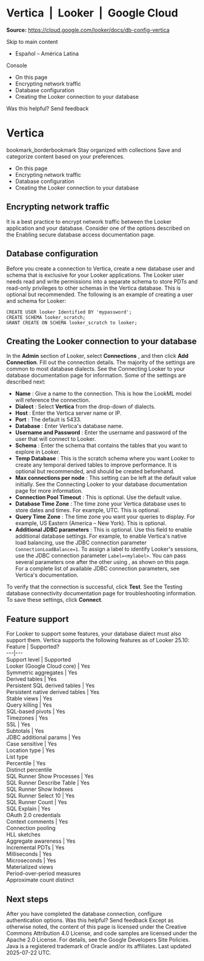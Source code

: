 # Vertica  |  Looker  |  Google Cloud

**Source:** https://cloud.google.com/looker/docs/db-config-vertica

Skip to main content 
  * Español – América Latina

Console 


  * On this page
  * Encrypting network traffic
  * Database configuration
  * Creating the Looker connection to your database




Was this helpful?
Send feedback 
#  Vertica
bookmark_borderbookmark Stay organized with collections  Save and categorize content based on your preferences.
  * On this page
  * Encrypting network traffic
  * Database configuration
  * Creating the Looker connection to your database


## Encrypting network traffic
It is a best practice to encrypt network traffic between the Looker application and your database. Consider one of the options described on the Enabling secure database access documentation page.
## Database configuration
Before you create a connection to Vertica, create a new database user and schema that is exclusive for your Looker applications. The Looker user needs read and write permissions into a separate schema to store PDTs and read-only privileges to other schemas in the Vertica database. This is optional but recommended.
The following is an example of creating a user and schema for Looker:
```
CREATE USER looker Identified BY 'mypassword';
CREATE SCHEMA looker_scratch;
GRANT CREATE ON SCHEMA looker_scratch to looker;

```

## Creating the Looker connection to your database
In the **Admin** section of Looker, select **Connections** , and then click **Add Connection**.
Fill out the connection details. The majority of the settings are common to most database dialects. See the Connecting Looker to your database documentation page for information. Some of the settings are described next:
  * **Name** : Give a name to the connection. This is how the LookML model will reference the connection.
  * **Dialect** : Select **Vertica** from the drop-down of dialects.
  * **Host** : Enter the Vertica server name or IP.
  * **Port** : The default is 5433.
  * **Database** : Enter Vertica's database name.
  * **Username and Password** : Enter the username and password of the user that will connect to Looker.
  * **Schema** : Enter the schema that contains the tables that you want to explore in Looker.
  * **Temp Database** : This is the scratch schema where you want Looker to create any temporal derived tables to improve performance. It is optional but recommended, and should be created beforehand.
  * **Max connections per node** : This setting can be left at the default value initially. See the Connecting Looker to your database documentation page for more information.
  * **Connection Pool Timeout** : This is optional. Use the default value.
  * **Database Time Zone** : The time zone your Vertica database uses to store dates and times. For example, UTC. This is optional.
  * **Query Time Zone** : The time zone you want your queries to display. For example, US Eastern (America – New York). This is optional.
  * **Additional JDBC parameters** : This is optional. Use this field to enable additional database settings. For example, to enable Vertica's native load balancing, use the JDBC connection parameter `ConnectionLoadBalance=1`. To assign a label to identify Looker's sessions, use the JDBC connection parameter `Label=<mylabel>`. You can pass several parameters one after the other using , as shown on this page. For a complete list of available JDBC connection parameters, see Vertica's documentation.


To verify that the connection is successful, click **Test**. See the Testing database connectivity documentation page for troubleshooting information.
To save these settings, click **Connect**.
## Feature support
For Looker to support some features, your database dialect must also support them.
Vertica supports the following features as of Looker 25.10:
Feature | Supported?  
---|---  
Support level | Supported  
Looker (Google Cloud core) | Yes  
Symmetric aggregates | Yes  
Derived tables | Yes  
Persistent SQL derived tables | Yes  
Persistent native derived tables | Yes  
Stable views | Yes  
Query killing | Yes  
SQL-based pivots | Yes  
Timezones | Yes  
SSL | Yes  
Subtotals | Yes  
JDBC additional params | Yes  
Case sensitive | Yes  
Location type | Yes  
List type  
Percentile | Yes  
Distinct percentile  
SQL Runner Show Processes | Yes  
SQL Runner Describe Table | Yes  
SQL Runner Show Indexes  
SQL Runner Select 10 | Yes  
SQL Runner Count | Yes  
SQL Explain | Yes  
OAuth 2.0 credentials  
Context comments | Yes  
Connection pooling  
HLL sketches  
Aggregate awareness | Yes  
Incremental PDTs | Yes  
Milliseconds | Yes  
Microseconds | Yes  
Materialized views  
Period-over-period measures  
Approximate count distinct  
## Next steps
After you have completed the database connection, configure authentication options.
Was this helpful?
Send feedback 
Except as otherwise noted, the content of this page is licensed under the Creative Commons Attribution 4.0 License, and code samples are licensed under the Apache 2.0 License. For details, see the Google Developers Site Policies. Java is a registered trademark of Oracle and/or its affiliates.
Last updated 2025-07-22 UTC.


